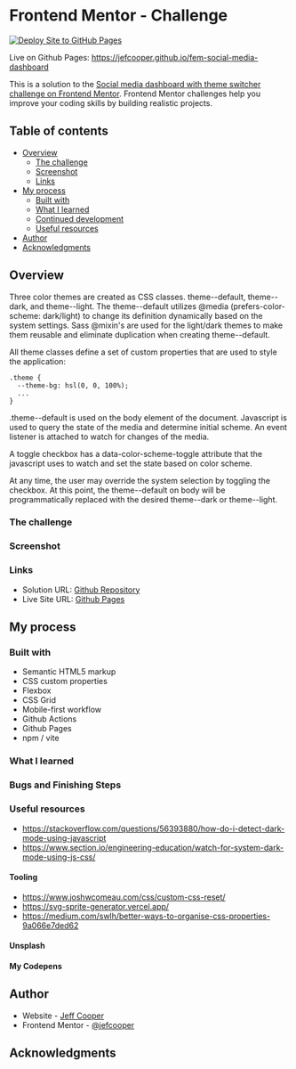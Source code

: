 # Frontend Mentor - Challenge

[![Deploy Site to GitHub Pages](https://github.com/jefcooper/fem-social-media-dashboard/actions/workflows/static.yml/badge.svg)](https://github.com/jefcooper/fem-social-media-dashboard/actions/workflows/static.yml)

Live on Github Pages: https://jefcooper.github.io/fem-social-media-dashboard

This is a solution to the [Social media dashboard with theme switcher challenge on Frontend Mentor](https://www.frontendmentor.io/challenges/social-media-dashboard-with-theme-switcher-6oY8ozp_H). Frontend Mentor challenges help you improve your coding skills by building realistic projects.

## Table of contents

- [Overview](#overview)
  - [The challenge](#the-challenge)
  - [Screenshot](#screenshot)
  - [Links](#links)
- [My process](#my-process)
  - [Built with](#built-with)
  - [What I learned](#what-i-learned)
  - [Continued development](#continued-development)
  - [Useful resources](#useful-resources)
- [Author](#author)
- [Acknowledgments](#acknowledgments)

## Overview

Three color themes are created as CSS classes. theme--default, theme--dark, and theme--light. The theme--default utilizes @media (prefers-color-scheme: dark/light) to change its definition dynamically based on the system settings. Sass @mixin's are used for the light/dark themes to make them reusable and eliminate duplication when creating theme--default.

All theme classes define a set of custom properties that are used to style the application:

```
.theme {
  --theme-bg: hsl(0, 0, 100%);
  ...
}
```

.theme--default is used on the body element of the document. Javascript is used to query the state of the media and determine initial scheme. An event listener is attached to watch for changes of the media.

A toggle checkbox has a data-color-scheme-toggle attribute that the javascript uses to watch and set the state based on color scheme.

At any time, the user may override the system selection by toggling the checkbox. At this point, the theme--default on body will be programmatically replaced with the desired theme--dark or theme--light.

### The challenge

### Screenshot

### Links

- Solution URL: [Github Repository](https://github.com/jefcooper/fem-social-media-dashboard)
- Live Site URL: [Github Pages](https://jefcooper.github.io/fem-social-media-dashboard)

## My process

### Built with

- Semantic HTML5 markup
- CSS custom properties
- Flexbox
- CSS Grid
- Mobile-first workflow
- Github Actions
- Github Pages
- npm / vite

### What I learned

### Bugs and Finishing Steps

### Useful resources

- https://stackoverflow.com/questions/56393880/how-do-i-detect-dark-mode-using-javascript
- https://www.section.io/engineering-education/watch-for-system-dark-mode-using-js-css/

#### Tooling

- https://www.joshwcomeau.com/css/custom-css-reset/
- https://svg-sprite-generator.vercel.app/
- https://medium.com/swlh/better-ways-to-organise-css-properties-9a066e7ded62

#### Unsplash

#### My Codepens

## Author

- Website - [Jeff Cooper](https://jefcooper.github.io)
- Frontend Mentor - [@jefcooper](https://www.frontendmentor.io/profile/jefcooper)

## Acknowledgments
